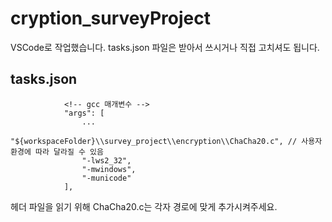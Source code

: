 # cryption_surveyProject

VSCode로 작업했습니다. tasks.json 파일은 받아서 쓰시거나 직접 고치셔도 됩니다.

## tasks.json
```
            <!-- gcc 매개변수 -->
            "args": [
                ...
                "${workspaceFolder}\\survey_project\\encryption\\ChaCha20.c", // 사용자 환경에 따라 달라질 수 있음
                "-lws2_32",
                "-mwindows",
                "-municode"
            ],
```
헤더 파일을 읽기 위해 ChaCha20.c는 각자 경로에 맞게 추가시켜주세요.
